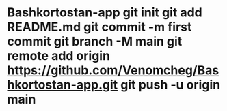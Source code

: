 # Bashkortostan-app git init git add README.md git commit -m first commit git branch -M main git remote add origin https://github.com/Venomcheg/Bashkortostan-app.git git push -u origin main
